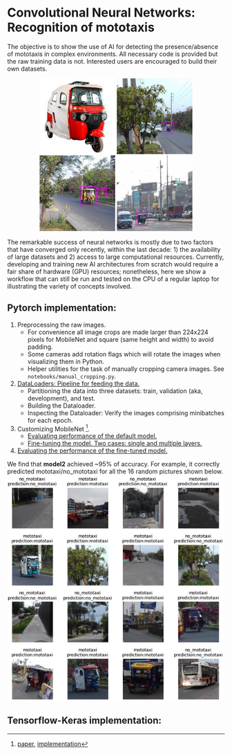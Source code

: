 # Convolutional Neural Networks: Recognition of mototaxis

The objective is to show the use of AI for detecting the presence/absence of mototaxis in complex environments. All necessary code is provided but the raw training data is not. Interested users are encouraged to build their own datasets.

<p align="middle">
  <img src="figures/mototaxi1.jpg" width="175" />
  <img src="figures/pic2.jpg" width="175" /> 
  <img src="figures/pic3.png" width="175" />
  <img src="figures/pic4.jpg" width="175" />
</p>

The remarkable success of neural networks is mostly due to two factors that have converged only recently, within the last decade: 1) the availability of large datasets and 2) access to large computational resources. Currently, developing and training new AI architectures from scratch would require a fair share of hardware (GPU) resources; nonetheless, here we show a workflow that can still be run and tested on the CPU of a regular laptop for illustrating the variety of concepts involved.

## Pytorch implementation:
1. Preprocessing the raw images.
    - For convenience all image crops are made larger than 224x224 pixels for MobileNet and square (same height and width) to avoid padding.
    - Some cameras add rotation flags which will rotate the images when visualizing them in Python.
    - Helper utilities for the task of manually cropping camera images. See `notebooks/manual_cropping.py`.
2. [DataLoaders: Pipeline for feeding the data.](http://nbviewer.org/github/luis-agapito/AI_mototaxi/blob/main/notebooks/data_loaders.ipynb?flush_cache=True)
    - Partitioning the data into three datasets: train, validation (aka, development), and test.
    - Building the Dataloader.
    - Inspecting the Dataloader: Verify the images comprising minibatches for each epoch.
3. Customizing MobileNet [^1].
    - [Evaluating performance of the default model.](http://nbviewer.org/github.com/luis-agapito/AI_mototaxi/blob/main/notebooks/default_model.ipynb?flush_cache=True)
    - [Fine-tuning the model. Two cases: single and multiple layers.](http://nbviewer.org/github.com/luis-agapito/AI_mototaxi/blob/main/notebooks/custom_model_training.ipynb?flush_cache=True)
4. [Evaluating the performance of the fine-tuned model.](http://nbviewer.org/github.com/luis-agapito/AI_mototaxi/blob/main/notebooks/custom_model_verification.ipynb?flush_cache=True)

We find that **model2** achieved ~95% of accuracy. For example, it correctly predicted mototaxi/no_mototaxi for all the 16 random pictures shown below.
<img src="figures/model2.jpg">


## Tensorflow-Keras implementation:



[^1]: [paper](https://arxiv.org/abs/1801.04381), [implementation](https://pytorch.org/hub/pytorch_vision_mobilenet_v2/)
